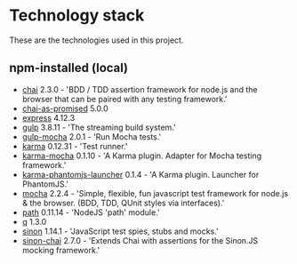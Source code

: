 # Technology stack

These are the technologies used in this project.

## npm-installed (local)

- [chai](https://github.com/chaijs/chai) 2.3.0 - 'BDD / TDD assertion framework for node.js and the browser that can be paired with any testing framework.'
- [chai-as-promised]() 5.0.0
- [express]() 4.12.3
- [gulp](http://gulpjs.com/) 3.8.11 - 'The streaming build system.'
- [gulp-mocha](https://github.com/sindresorhus/gulp-mocha) 2.0.1 - 'Run Mocha tests.'
- [karma](http://karma-runner.github.io/0.12/index.html) 0.12.31 - 'Test runner.'
- [karma-mocha](https://github.com/karma-runner/karma-mocha) 0.1.10 - 'A Karma plugin. Adapter for Mocha testing framework.'
- [karma-phantomjs-launcher](https://github.com/karma-runner/karma-phantomjs-launcher) 0.1.4 - 'A Karma plugin. Launcher for PhantomJS.'
- [mocha](https://github.com/mochajs/mocha) 2.2.4 - 'Simple, flexible, fun javascript test framework for node.js & the browser. (BDD, TDD, QUnit styles via interfaces).'
- [path](https://github.com/jinder/path) 0.11.14 - 'NodeJS 'path' module.'
- [q]() 1.3.0
- [sinon](https://www.npmjs.com/package/sinon) 1.14.1 - 'JavaScript test spies, stubs and mocks.'
- [sinon-chai](https://github.com/domenic/sinon-chai) 2.7.0 - 'Extends Chai with assertions for the Sinon.JS mocking framework.'
